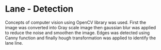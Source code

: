 # Lane - Detection
Concepts of computer vision using OpenCV library was used. First the image was converted into Gray scale image then gaussian blur was applied to reduce the noise and smoothen the image. Edges was detected using Canny function and finally hough transformation was applied to identify the lane line. 

